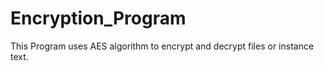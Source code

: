 # Encryption_Program
This Program uses AES algorithm to encrypt and decrypt files or instance text.
